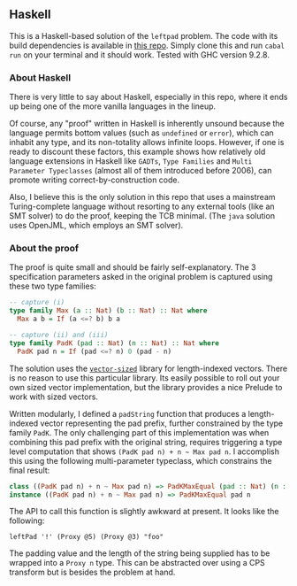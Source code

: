 ## Haskell

This is a Haskell-based solution of the `leftpad` problem. The code with its build dependencies is available in [this repo](https://github.com/Abhiroop/leftpad/tree/master). Simply clone this and run `cabal run` on your terminal and it should work. Tested with GHC version 9.2.8.

### About Haskell

There is very little to say about Haskell, especially in this repo, where it ends up being one of the more vanilla languages in the lineup.

Of course, any "proof" written in Haskell is inherently unsound because the language permits bottom values (such as `undefined` or `error`), which can inhabit any type, and its non-totality allows infinite loops. However, if one is ready to discount these factors, this example shows how relatively old language extensions in Haskell like `GADTs`, `Type Families` and `Multi Parameter Typeclasses` (almost all of them introduced before 2006), can promote writing correct-by-construction code.

Also, I believe this is the only solution in this repo that uses a mainstream Turing-complete language without resorting to any external tools (like an SMT solver) to do the proof, keeping the TCB minimal. (The `java` solution uses OpenJML, which employs an SMT solver).

### About the proof

The proof is quite small and should be fairly self-explanatory. The 3 specification parameters asked in the original problem is captured using these two type families:

```haskell
-- capture (i)
type family Max (a :: Nat) (b :: Nat) :: Nat where
  Max a b = If (a <=? b) b a

-- capture (ii) and (iii)
type family PadK (pad :: Nat) (n :: Nat) :: Nat where
  PadK pad n = If (pad <=? n) 0 (pad - n)
```

The solution uses the [`vector-sized`](https://hackage.haskell.org/package/vector-sized) library for length-indexed vectors. There is no reason to use this particular library. Its easily possible to roll out your own sized vector implementation, but the library provides a nice Prelude to work with sized vectors.

Written modularly, I defined a `padString` function that produces a length-indexed vector representing the pad prefix, further constrained by the type family `PadK`. The only challenging part of this implementation was when combining this pad prefix with the original string, requires triggering a type level computation that shows `(PadK pad n) + n ~ Max pad n`. I accomplish this using the following multi-parameter typeclass, which constrains the final result:

```haskell
class ((PadK pad n) + n ~ Max pad n) => PadKMaxEqual (pad :: Nat) (n :: Nat)
instance ((PadK pad n) + n ~ Max pad n) => PadKMaxEqual pad n
```

The API to call this function is slightly awkward at present. It looks like the following:

```
leftPad '!' (Proxy @5) (Proxy @3) "foo"
```

The padding value and the length of the string being supplied has to be wrapped into a `Proxy n` type. This can be abstracted over using a CPS transform but is besides the problem at hand.

